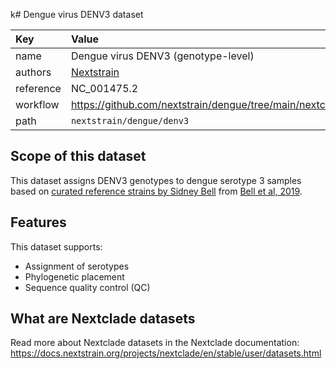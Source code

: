 k# Dengue virus DENV3 dataset

| Key  | Value  |
| :-- | :-- |
| name  | Dengue virus DENV3 (genotype-level) |
| authors | [Nextstrain](https://nextstrain.org) |
| reference | NC_001475.2 |
| workflow  | https://github.com/nextstrain/dengue/tree/main/nextclade  |
| path  | `nextstrain/dengue/denv3` |

## Scope of this dataset

This dataset assigns DENV3 genotypes to dengue serotype 3 samples based on [curated reference strains by Sidney Bell](https://github.com/blab/dengue-antigenic-dynamics/blob/master/data/reference/strain_genotypes.tsv) from [Bell et al, 2019](https://elifesciences.org/articles/42496).

## Features

This dataset supports:

- Assignment of serotypes
- Phylogenetic placement
- Sequence quality control (QC)

## What are Nextclade datasets

Read more about Nextclade datasets in the Nextclade documentation: https://docs.nextstrain.org/projects/nextclade/en/stable/user/datasets.html